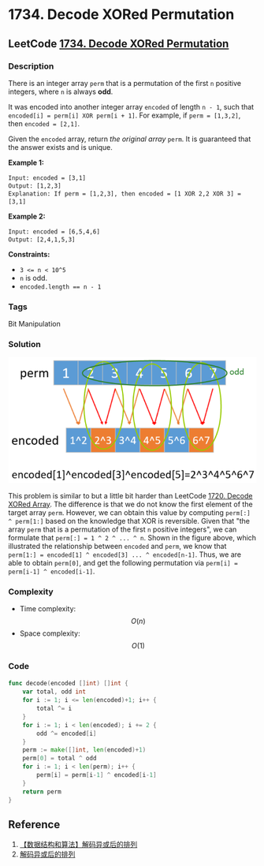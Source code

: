 # 1734. Decode XORed Permutation

## LeetCode [1734. Decode XORed Permutation](https://leetcode-cn.com/problems/decode-xored-permutation/)

### Description

There is an integer array `perm` that is a permutation of the first `n` positive integers, where `n` is always **odd**.

It was encoded into another integer array `encoded` of length `n - 1`, such that `encoded[i] = perm[i] XOR perm[i + 1]`. For example, if `perm = [1,3,2]`, then `encoded = [2,1]`.

Given the `encoded` array, return _the original array_ `perm`. It is guaranteed that the answer exists and is unique.

**Example 1:**

```text
Input: encoded = [3,1]
Output: [1,2,3]
Explanation: If perm = [1,2,3], then encoded = [1 XOR 2,2 XOR 3] = [3,1]
```

**Example 2:**

```text
Input: encoded = [6,5,4,6]
Output: [2,4,1,5,3]
```

**Constraints:**

* `3 <= n < 10^5`
* `n` is odd.
* `encoded.length == n - 1`

### Tags

Bit Manipulation

### Solution

![](../.gitbook/assets/image%20%2833%29.png)

This problem is similar to but a little bit harder than LeetCode [1720. Decode XORed Array](1720.-decode-xored-array.md). The difference is that we do not know the first element of the target array `perm`. However, we can obtain this value by computing `perm[:] ^ perm[1:]` based on the knowledge that XOR is reversible. Given that "the array `perm` that is a permutation of the first `n` positive integers", we can formulate that `perm[:] = 1 ^ 2 ^ ... ^ n`. Shown in the figure above, which illustrated the relationship between `encoded` and `perm`, we know that `perm[1:] = encoded[1] ^ encoded[3] ... ^ encoded[n-1]`. Thus, we are able to obtain `perm[0]`, and get the following permutation via `perm[i] = perm[i-1] ^ encoded[i-1]`.

### Complexity

* Time complexity: $$O(n)$$
* Space complexity: $$O(1)$$

### Code

```go
func decode(encoded []int) []int {
	var total, odd int
	for i := 1; i <= len(encoded)+1; i++ {
		total ^= i
	}
	for i := 1; i < len(encoded); i += 2 {
		odd ^= encoded[i]
	}
	perm := make([]int, len(encoded)+1)
	perm[0] = total ^ odd
	for i := 1; i < len(perm); i++ {
		perm[i] = perm[i-1] ^ encoded[i-1]
	}
	return perm
}
```

## Reference

1. [【数据结构和算法】解码异或后的排列](https://leetcode-cn.com/problems/decode-xored-permutation/solution/shu-ju-jie-gou-he-suan-fa-jie-ma-yi-huo-6wbiv/)
2. [解码异或后的排列](https://leetcode-cn.com/problems/decode-xored-permutation/solution/jie-ma-yi-huo-hou-de-pai-lie-by-leetcode-9gw4/)


